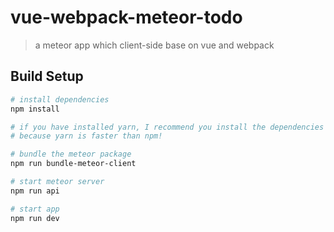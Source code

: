 # vue-webpack-meteor-todo

> a meteor app which client-side base on vue and webpack

## Build Setup

``` bash
# install dependencies
npm install

# if you have installed yarn, I recommend you install the dependencies with yarn install.
# because yarn is faster than npm!

# bundle the meteor package
npm run bundle-meteor-client

# start meteor server
npm run api

# start app
npm run dev
```
